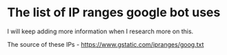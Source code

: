 # The list of IP ranges google bot uses 

I will keep adding more information when I research more on this. 

The source of these IPs - https://www.gstatic.com/ipranges/goog.txt
